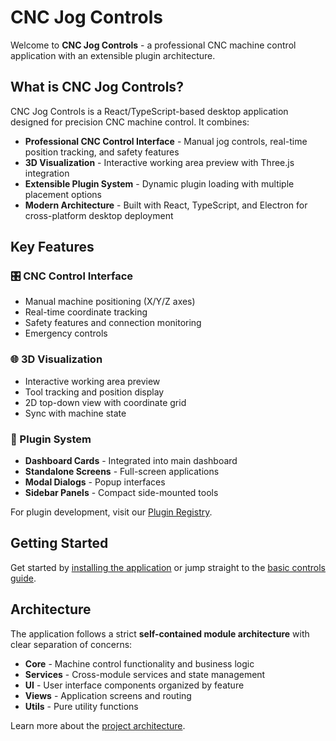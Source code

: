 # CNC Jog Controls

Welcome to **CNC Jog Controls** - a professional CNC machine control application with an extensible plugin architecture.

## What is CNC Jog Controls?

CNC Jog Controls is a React/TypeScript-based desktop application designed for precision CNC machine control. It combines:

- **Professional CNC Control Interface** - Manual jog controls, real-time position tracking, and safety features
- **3D Visualization** - Interactive working area preview with Three.js integration
- **Extensible Plugin System** - Dynamic plugin loading with multiple placement options
- **Modern Architecture** - Built with React, TypeScript, and Electron for cross-platform desktop deployment

## Key Features

### 🎛️ CNC Control Interface
- Manual machine positioning (X/Y/Z axes)
- Real-time coordinate tracking
- Safety features and connection monitoring
- Emergency controls

### 🌐 3D Visualization
- Interactive working area preview
- Tool tracking and position display
- 2D top-down view with coordinate grid
- Sync with machine state

### 🔧 Plugin System
- **Dashboard Cards** - Integrated into main dashboard
- **Standalone Screens** - Full-screen applications
- **Modal Dialogs** - Popup interfaces
- **Sidebar Panels** - Compact side-mounted tools

For plugin development, visit our [Plugin Registry](https://whttlr.github.io/plugin-registry/).

## Getting Started

Get started by [installing the application](./getting-started/installation) or jump straight to the [basic controls guide](./getting-started/basic-controls).

## Architecture

The application follows a strict **self-contained module architecture** with clear separation of concerns:

- **Core** - Machine control functionality and business logic
- **Services** - Cross-module services and state management  
- **UI** - User interface components organized by feature
- **Views** - Application screens and routing
- **Utils** - Pure utility functions

Learn more about the [project architecture](./architecture/overview).